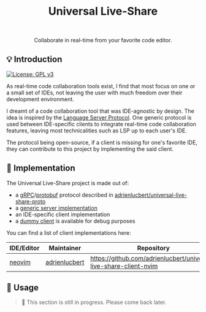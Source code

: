 <h1 align="center">Universal Live-Share</h1> <br>

<p align="center">
  Collaborate in real-time from your favorite code editor.
</p>

## 💡 Introduction

[![License: GPL v3](https://img.shields.io/badge/License-GPL%20v3-blue.svg)](http://www.gnu.org/licenses/gpl-3.0)

As real-time code collaboration tools exist, I find that most focus on one or a
small set of IDEs, not leaving the user with much freedom over their development
environment.

I dreamt of a code collaboration tool that was IDE-agnostic by design. The idea
is inspired by the [Language Server Protocol](https://langserver.org/). One
generic protocol is used between IDE-specific clients to integrate real-time code
collaboration features, leaving most technicalities such as LSP up to each user's
IDE.

The protocol being open-source, if a client is missing for one's favorite IDE,
they can contribute to this project by implementing the said client.

## 📝 Implementation

The Universal Live-Share project is made out of:
- a [gRPC](https://grpc.io/docs/what-is-grpc/introduction/)/[protobuf](https://protobuf.dev/)
protocol described in [adrienlucbert/universal-live-share-proto](https://github.com/adrienlucbert/universal-live-share-proto)
- a [generic server implementation](https://github.com/adrienlucbert/universal-live-share-server)
- an IDE-specific client implementation
- a [dummy client](https://github.com/adrienlucbert/universal-live-share-client-dbg) is available for debug purposes

You can find a list of client implementations here:

| IDE/Editor | Maintainer | Repository |
|------------|------------|------------|
| [neovim](https://neovim.io/) | [adrienlucbert](https://github.com/adrienlucbert) | https://github.com/adrienlucbert/universal-live-share-client-nvim |

## 🔨 Usage

> 🚧 This section is still in progress. Please come back later.